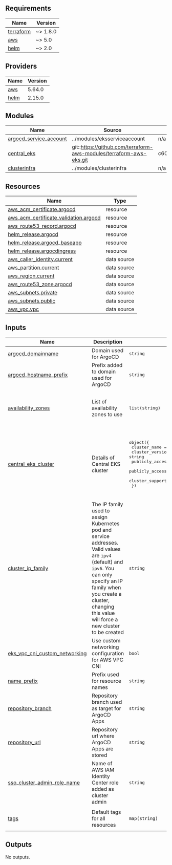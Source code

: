 <!-- BEGINNING OF PRE-COMMIT-TERRAFORM DOCS HOOK -->
## Requirements

| Name | Version |
|------|---------|
| <a name="requirement_terraform"></a> [terraform](#requirement\_terraform) | ~> 1.8.0 |
| <a name="requirement_aws"></a> [aws](#requirement\_aws) | ~> 5.0 |
| <a name="requirement_helm"></a> [helm](#requirement\_helm) | ~> 2.0 |

## Providers

| Name | Version |
|------|---------|
| <a name="provider_aws"></a> [aws](#provider\_aws) | 5.64.0 |
| <a name="provider_helm"></a> [helm](#provider\_helm) | 2.15.0 |

## Modules

| Name | Source | Version |
|------|--------|---------|
| <a name="module_argocd_service_account"></a> [argocd\_service\_account](#module\_argocd\_service\_account) | ../modules/eksserviceaccount | n/a |
| <a name="module_central_eks"></a> [central\_eks](#module\_central\_eks) | git::https://github.com/terraform-aws-modules/terraform-aws-eks.git | c60b70fbc80606eb4ed8cf47063ac6ed0d8dd435 |
| <a name="module_clusterinfra"></a> [clusterinfra](#module\_clusterinfra) | ../modules/clusterinfra | n/a |

## Resources

| Name | Type |
|------|------|
| [aws_acm_certificate.argocd](https://registry.terraform.io/providers/hashicorp/aws/latest/docs/resources/acm_certificate) | resource |
| [aws_acm_certificate_validation.argocd](https://registry.terraform.io/providers/hashicorp/aws/latest/docs/resources/acm_certificate_validation) | resource |
| [aws_route53_record.argocd](https://registry.terraform.io/providers/hashicorp/aws/latest/docs/resources/route53_record) | resource |
| [helm_release.argocd](https://registry.terraform.io/providers/hashicorp/helm/latest/docs/resources/release) | resource |
| [helm_release.argocd_baseapp](https://registry.terraform.io/providers/hashicorp/helm/latest/docs/resources/release) | resource |
| [helm_release.argocdingress](https://registry.terraform.io/providers/hashicorp/helm/latest/docs/resources/release) | resource |
| [aws_caller_identity.current](https://registry.terraform.io/providers/hashicorp/aws/latest/docs/data-sources/caller_identity) | data source |
| [aws_partition.current](https://registry.terraform.io/providers/hashicorp/aws/latest/docs/data-sources/partition) | data source |
| [aws_region.current](https://registry.terraform.io/providers/hashicorp/aws/latest/docs/data-sources/region) | data source |
| [aws_route53_zone.argocd](https://registry.terraform.io/providers/hashicorp/aws/latest/docs/data-sources/route53_zone) | data source |
| [aws_subnets.private](https://registry.terraform.io/providers/hashicorp/aws/latest/docs/data-sources/subnets) | data source |
| [aws_subnets.public](https://registry.terraform.io/providers/hashicorp/aws/latest/docs/data-sources/subnets) | data source |
| [aws_vpc.vpc](https://registry.terraform.io/providers/hashicorp/aws/latest/docs/data-sources/vpc) | data source |

## Inputs

| Name | Description | Type | Default | Required |
|------|-------------|------|---------|:--------:|
| <a name="input_argocd_domainname"></a> [argocd\_domainname](#input\_argocd\_domainname) | Domain used for ArgoCD | `string` | `"eks.kaustubhk.com"` | no |
| <a name="input_argocd_hostname_prefix"></a> [argocd\_hostname\_prefix](#input\_argocd\_hostname\_prefix) | Prefix added to domain used for ArgoCD | `string` | `"argocd"` | no |
| <a name="input_availability_zones"></a> [availability\_zones](#input\_availability\_zones) | List of availability zones to use | `list(string)` | <pre>[<br>  "us-east-1a",<br>  "us-east-1b",<br>  "us-east-1c"<br>]</pre> | no |
| <a name="input_central_eks_cluster"></a> [central\_eks\_cluster](#input\_central\_eks\_cluster) | Details of Central EKS cluster | <pre>object({<br>    cluster_name                      = string<br>    cluster_version                   = string<br>    publicly_accessible_cluster       = bool<br>    publicly_accessible_cluster_cidrs = list(string)<br>    cluster_support_type              = string<br>  })</pre> | <pre>{<br>  "cluster_name": "argocdstartercluster",<br>  "cluster_support_type": "STANDARD",<br>  "cluster_version": "1.30",<br>  "publicly_accessible_cluster": true,<br>  "publicly_accessible_cluster_cidrs": [<br>    "0.0.0.0/0"<br>  ]<br>}</pre> | no |
| <a name="input_cluster_ip_family"></a> [cluster\_ip\_family](#input\_cluster\_ip\_family) | The IP family used to assign Kubernetes pod and service addresses. Valid values are `ipv4` (default) and `ipv6`. You can only specify an IP family when you create a cluster, changing this value will force a new cluster to be created | `string` | `"ipv4"` | no |
| <a name="input_eks_vpc_cni_custom_networking"></a> [eks\_vpc\_cni\_custom\_networking](#input\_eks\_vpc\_cni\_custom\_networking) | Use custom networking configuration for AWS VPC CNI | `bool` | `true` | no |
| <a name="input_name_prefix"></a> [name\_prefix](#input\_name\_prefix) | Prefix used for resource names | `string` | `"argocdstarter"` | no |
| <a name="input_repository_branch"></a> [repository\_branch](#input\_repository\_branch) | Repository branch used as target for ArgoCD Apps | `string` | `"main"` | no |
| <a name="input_repository_url"></a> [repository\_url](#input\_repository\_url) | Repository url where ArgoCD Apps are stored | `string` | `""` | no |
| <a name="input_sso_cluster_admin_role_name"></a> [sso\_cluster\_admin\_role\_name](#input\_sso\_cluster\_admin\_role\_name) | Name of AWS IAM Identity Center role added as cluster admin | `string` | `"AWSReservedSSO_AWSAdministratorAccess_1bbf9fcc3b81288e"` | no |
| <a name="input_tags"></a> [tags](#input\_tags) | Default tags for all resources | `map(string)` | <pre>{<br>  "Environment": "Sample"<br>}</pre> | no |

## Outputs

No outputs.
<!-- END OF PRE-COMMIT-TERRAFORM DOCS HOOK -->
